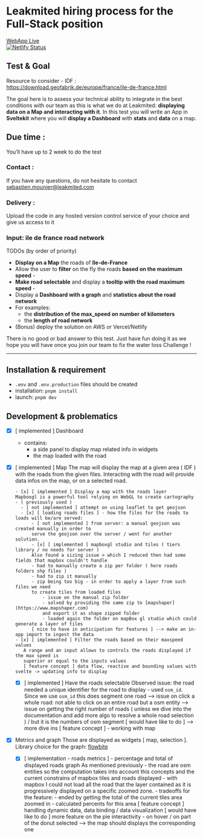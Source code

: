 # Leakmited hiring process for the Full-Stack position

[WebApp Live](https://leakmited-lp.netlify.app/)  
[![Netlify Status](https://api.netlify.com/api/v1/badges/1ea58664-7496-41c1-bb1a-c83fa108ca7a/deploy-status)](https://app.netlify.com/sites/leakmited-lp/deploys)

## Test & Goal
Resource to consider - IDF : https://download.geofabrik.de/europe/france/ile-de-france.html

The goal here is to assess your technical ability to integrate in the best conditions with our
team as this is what we do at Leakmited: **displaying data on a Map and interacting with it**. In
this test you will write an App in **Sveltekit** where you will **display a Dashboard** with **stats** and
**data** on a map.

## Due time :

You’ll have up to 2 week to do the test

### Contact :

If you have any questions, do not hesitate to contact
sebastien.mounier@leakmited.com

### Delivery :

Upload the code in any hosted version control service of your choice and give us
access to it

### Input: ile de france road network

TODOs (by order of priority)

- **Display on a Map** the roads of **Ile-de-France**
- Allow the user to **filter** on the fly the roads **based on the maximum speed** -
- **Make road selectable** and display a **tooltip with the road maximum speed** -
- Display a **Dashboard with a graph** and **statistics about the road network**
- For examples:
  - the **distribution of the max_speed on number of kilometers**
  - the **length of road network**
- (Bonus) deploy the solution on AWS or Vercel/Netlify

There is no good or bad answer to this test. Just have fun doing it as we hope
you will have once you join our team to fix the water loss Challenge !

<hr>

## Installation & requirement

- `.env` and `.env.production` files should be created
- installation: `pnpm install`
- launch: `pnpm dev`

## Development & problematics

- [x] [ implemented ] Dashboard
  - contains:
    - a side panel to display map related info in widgets
    - the map loaded with the road
- [x] [ implemented ] Map
      The map will display the map at a given area ( IDF ) with the roads from the given files.
      Interacting with the road will provide data infos on the map, or on a selected road.

      - [x] [ implemented ] Display a map with the roads layer
      Mapboxgl is a powerful tool relying on WebGL to create cartography - ( previously used )
      	- [ not implemented ] attempt on using leaflet to get geojson
      	- [x] [ loading roads files ] - how the files for the roads to loads will be/are served:
      		- [ not implemented ] from server: a manual geojson was created manually in order to
      		serve the geojson over the server / went for another solution.
      		- [x] [ implemented ] mapboxgl studio and tiles ( tiers library / no needs for server )
      		Also found a sizing issue > which I reduced then had some fields that mapbox couldn't handle
      		- had to manually create a zip per folder ( here roads folders shp files )
      		- had to zip it manually
      		- zip being too big - in order to apply a layer from such files we need
      		to create tiles from loaded files
      			- issue on the manual zip folder
      			- solved by providing the same zip to [mapshaper](https://www.mapshaper.com)
      			and export it as shape zipped folder
      			- loaded again the folder on mapBox gl studio which could generate a layer of tiles
      		[ nice to have in anticipation for features ] --> make an in-app import to ingest the data
      - [x] [ implemented ] Filter the roads based on their maxspeed values
         A range and an input allows to controls the roads displayed if the max speed is
         superior or equal to the inputs values
         [ feature concept ] data flow, reactive and bounding values with svelte -> updating info to display

  - [x] [ implemented ] Have the roads selectable
        Observed issue: the road needed a unique identifier for the road to display - used `osm_id`.
        Since we use `osm_id` this does segment one road
        --> issue on click a whole road: not able to click on an entire road but a osm entity
        --> issue on getting the right number of roads ( unless we dive into the documentation and add more
        algo to resolve a whole road selection ) / but it is the numbers of osm segment
        [ would have like to do ] --> more dive ins
        [ feature concept ] - working with map

- [x] Metrics and graph
      Those are displayed as widgets [ map, selection ].
      Library choice for the graph: [flowbite](https://www.flowbite.com)
  - [x] [ implementation - roads metrics ] - percentage and total of displayed roads graph
        As mentioned previously - the road are osm entities so the computation takes into account this concepts and the
        current constrains of mapbox tiles and roads displayed - with mapbox I could not load all the road that the layer contained as it is progressively displayed
        on a specific zoomed zone. - tradeoffs for the feature: - ended by getting the total of the current tiles area zoomed in - calculated percents for this area
        [ feature concept ] handling dynamic data, data binding / data visualization
        [ would have like to do ] more feature on the pie interactivity - on hover / on part of the donut selected --> the map should displays the corresponding one
